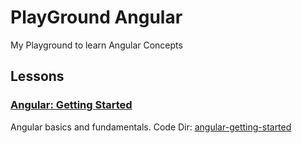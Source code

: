 # PlayGround Angular

My Playground to learn Angular Concepts

## Lessons

### [Angular: Getting Started](https://app.pluralsight.com/library/courses/angular-2-getting-started-update)
  Angular basics and fundamentals. 
  Code Dir: [angular-getting-started](./angular-getting-started/)


